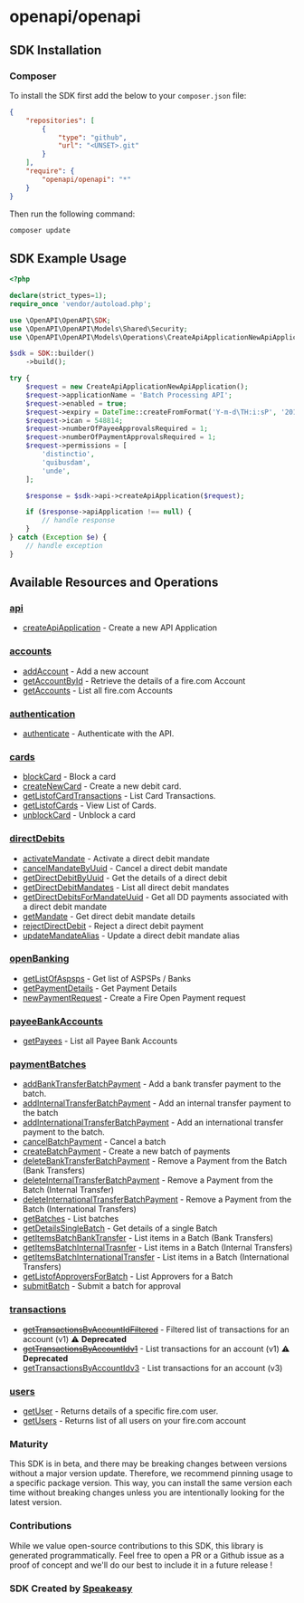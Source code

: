 # openapi/openapi

<!-- Start SDK Installation -->
## SDK Installation

### Composer

To install the SDK first add the below to your `composer.json` file:

```json
{
    "repositories": [
        {
            "type": "github",
            "url": "<UNSET>.git"
        }
    ],
    "require": {
        "openapi/openapi": "*"
    }
}
```

Then run the following command:

```bash
composer update
```
<!-- End SDK Installation -->

## SDK Example Usage
<!-- Start SDK Example Usage -->
```php
<?php

declare(strict_types=1);
require_once 'vendor/autoload.php';

use \OpenAPI\OpenAPI\SDK;
use \OpenAPI\OpenAPI\Models\Shared\Security;
use \OpenAPI\OpenAPI\Models\Operations\CreateApiApplicationNewApiApplication;

$sdk = SDK::builder()
    ->build();

try {
    $request = new CreateApiApplicationNewApiApplication();
    $request->applicationName = 'Batch Processing API';
    $request->enabled = true;
    $request->expiry = DateTime::createFromFormat('Y-m-d\TH:i:sP', '2019-08-22T07:48:56.460Z');
    $request->ican = 548814;
    $request->numberOfPayeeApprovalsRequired = 1;
    $request->numberOfPaymentApprovalsRequired = 1;
    $request->permissions = [
        'distinctio',
        'quibusdam',
        'unde',
    ];

    $response = $sdk->api->createApiApplication($request);

    if ($response->apiApplication !== null) {
        // handle response
    }
} catch (Exception $e) {
    // handle exception
}
```
<!-- End SDK Example Usage -->

<!-- Start SDK Available Operations -->
## Available Resources and Operations


### [api](docs/api/README.md)

* [createApiApplication](docs/api/README.md#createapiapplication) - Create a new API Application

### [accounts](docs/accounts/README.md)

* [addAccount](docs/accounts/README.md#addaccount) - Add a new account
* [getAccountById](docs/accounts/README.md#getaccountbyid) - Retrieve the details of a fire.com Account
* [getAccounts](docs/accounts/README.md#getaccounts) - List all fire.com Accounts

### [authentication](docs/authentication/README.md)

* [authenticate](docs/authentication/README.md#authenticate) - Authenticate with the API.

### [cards](docs/cards/README.md)

* [blockCard](docs/cards/README.md#blockcard) - Block a card
* [createNewCard](docs/cards/README.md#createnewcard) - Create a new debit card.
* [getListofCardTransactions](docs/cards/README.md#getlistofcardtransactions) - List Card Transactions.
* [getListofCards](docs/cards/README.md#getlistofcards) - View List of Cards.
* [unblockCard](docs/cards/README.md#unblockcard) - Unblock a card

### [directDebits](docs/directdebits/README.md)

* [activateMandate](docs/directdebits/README.md#activatemandate) - Activate a direct debit mandate
* [cancelMandateByUuid](docs/directdebits/README.md#cancelmandatebyuuid) - Cancel a direct debit mandate
* [getDirectDebitByUuid](docs/directdebits/README.md#getdirectdebitbyuuid) - Get the details of a direct debit
* [getDirectDebitMandates](docs/directdebits/README.md#getdirectdebitmandates) - List all direct debit mandates
* [getDirectDebitsForMandateUuid](docs/directdebits/README.md#getdirectdebitsformandateuuid) - Get all DD payments associated with a direct debit mandate
* [getMandate](docs/directdebits/README.md#getmandate) - Get direct debit mandate details
* [rejectDirectDebit](docs/directdebits/README.md#rejectdirectdebit) - Reject a direct debit payment
* [updateMandateAlias](docs/directdebits/README.md#updatemandatealias) - Update a direct debit mandate alias

### [openBanking](docs/openbanking/README.md)

* [getListOfAspsps](docs/openbanking/README.md#getlistofaspsps) - Get list of ASPSPs / Banks
* [getPaymentDetails](docs/openbanking/README.md#getpaymentdetails) - Get Payment Details
* [newPaymentRequest](docs/openbanking/README.md#newpaymentrequest) - Create a Fire Open Payment request

### [payeeBankAccounts](docs/payeebankaccounts/README.md)

* [getPayees](docs/payeebankaccounts/README.md#getpayees) - List all Payee Bank Accounts

### [paymentBatches](docs/paymentbatches/README.md)

* [addBankTransferBatchPayment](docs/paymentbatches/README.md#addbanktransferbatchpayment) - Add a bank transfer payment to the batch.
* [addInternalTransferBatchPayment](docs/paymentbatches/README.md#addinternaltransferbatchpayment) - Add an internal transfer payment to the batch
* [addInternationalTransferBatchPayment](docs/paymentbatches/README.md#addinternationaltransferbatchpayment) - Add an international transfer payment to the batch.
* [cancelBatchPayment](docs/paymentbatches/README.md#cancelbatchpayment) - Cancel a batch
* [createBatchPayment](docs/paymentbatches/README.md#createbatchpayment) - Create a new batch of payments
* [deleteBankTransferBatchPayment](docs/paymentbatches/README.md#deletebanktransferbatchpayment) - Remove a Payment from the Batch (Bank Transfers)
* [deleteInternalTransferBatchPayment](docs/paymentbatches/README.md#deleteinternaltransferbatchpayment) - Remove a Payment from the Batch (Internal Transfer)
* [deleteInternationalTransferBatchPayment](docs/paymentbatches/README.md#deleteinternationaltransferbatchpayment) - Remove a Payment from the Batch (International Transfers)
* [getBatches](docs/paymentbatches/README.md#getbatches) - List batches
* [getDetailsSingleBatch](docs/paymentbatches/README.md#getdetailssinglebatch) - Get details of a single Batch
* [getItemsBatchBankTransfer](docs/paymentbatches/README.md#getitemsbatchbanktransfer) - List items in a Batch (Bank Transfers)
* [getItemsBatchInternalTrasnfer](docs/paymentbatches/README.md#getitemsbatchinternaltrasnfer) - List items in a Batch (Internal Transfers)
* [getItemsBatchInternationalTransfer](docs/paymentbatches/README.md#getitemsbatchinternationaltransfer) - List items in a Batch (International Transfers)
* [getListofApproversForBatch](docs/paymentbatches/README.md#getlistofapproversforbatch) - List Approvers for a Batch
* [submitBatch](docs/paymentbatches/README.md#submitbatch) - Submit a batch for approval

### [transactions](docs/transactions/README.md)

* [~~getTransactionsByAccountIdFiltered~~](docs/transactions/README.md#gettransactionsbyaccountidfiltered) - Filtered list of transactions for an account (v1) :warning: **Deprecated**
* [~~getTransactionsByAccountIdv1~~](docs/transactions/README.md#gettransactionsbyaccountidv1) - List transactions for an account (v1) :warning: **Deprecated**
* [getTransactionsByAccountIdv3](docs/transactions/README.md#gettransactionsbyaccountidv3) - List transactions for an account (v3)

### [users](docs/users/README.md)

* [getUser](docs/users/README.md#getuser) - Returns details of a specific fire.com user.
* [getUsers](docs/users/README.md#getusers) - Returns list of all users on your fire.com account
<!-- End SDK Available Operations -->

### Maturity

This SDK is in beta, and there may be breaking changes between versions without a major version update. Therefore, we recommend pinning usage
to a specific package version. This way, you can install the same version each time without breaking changes unless you are intentionally
looking for the latest version.

### Contributions

While we value open-source contributions to this SDK, this library is generated programmatically.
Feel free to open a PR or a Github issue as a proof of concept and we'll do our best to include it in a future release !

### SDK Created by [Speakeasy](https://docs.speakeasyapi.dev/docs/using-speakeasy/client-sdks)
